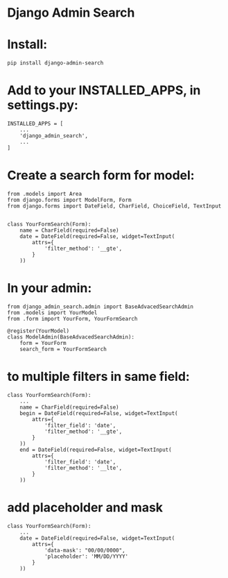 Django Admin Search
===================

# Install:
    pip install django-admin-search
    
# Add to your INSTALLED_APPS, in settings.py:
    INSTALLED_APPS = [  
        ...
        'django_admin_search',
        ...
    ]  

# Create a search form for model:
    from .models import Area
    from django.forms import ModelForm, Form
    from django.forms import DateField, CharField, ChoiceField, TextInput


    class YourFormSearch(Form):
        name = CharField(required=False)
        date = DateField(required=False, widget=TextInput(
            attrs={ 
                'filter_method': '__gte',
            }
        ))

# In your admin:
    from django_admin_search.admin import BaseAdvacedSearchAdmin
    from .models import YourModel
    from .form import YourForm, YourFormSearch

    @register(YourModel)
    class ModelAdmin(BaseAdvacedSearchAdmin):
        form = YourForm
        search_form = YourFormSearch


# to multiple filters in same field:
    class YourFormSearch(Form):
        ...
        name = CharField(required=False)
        begin = DateField(required=False, widget=TextInput(
            attrs={
                'filter_field': 'date', 
                'filter_method': '__gte',
            }
        ))
        end = DateField(required=False, widget=TextInput(
            attrs={
                'filter_field': 'date', 
                'filter_method': '__lte',
            }
        ))

# add placeholder and mask
    class YourFormSearch(Form):
        ...
        date = DateField(required=False, widget=TextInput(
            attrs={
                'data-mask': "00/00/0000", 
                'placeholder': 'MM/DD/YYYY'
            }
        ))

